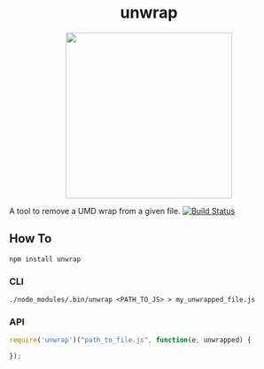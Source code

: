 <h1 align="center">unwrap</h1>
<p align="center">
  <img width="300px" src="https://raw.githubusercontent.com/samccone/unwrap/master/logo.png"/>
</p>

A tool to remove a UMD wrap from a given file.
[![Build Status](https://travis-ci.org/samccone/unwrap.svg)](https://travis-ci.org/samccone/unwrap)

## How To

`npm install unwrap`

### CLI

`./node_modules/.bin/unwrap <PATH_TO_JS> > my_unwrapped_file.js`

### API

```js
require('unwrap')("path_to_file.js", function(e, unwrapped) {

});
```
